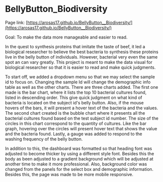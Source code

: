# BellyButton_Biodiversity


Page link: [https://arosas17.github.io/BellyButton__Biodiversity/](https://arosas17.github.io/BellyButton__Biodiversity/)

Goal: To make the data more manageable and easier to read.

In the quest to synthesis proteins that imitate the taste of beef, it led a biological researcher to believe the best bacteria to synthesis these proteins live in the belly button of individuals. However, bacterial very even the same spot an can vary greatly.  This project is meant to make the data visual for biological researcher so that it is easier to read and make quick judgments.

To start off, we added a dropdown menu so that we may select the sample id to focus on. Changing the sample Id will change the demographic info table as well as the other charts. There are three charts added. The first one made is the bar chart, where it lists the top 10 bacterial cultures found, listed in descending order. This give quick judgment on what kind of bacteria is located on the subject id's belly button. Also, if the mouse hovers of the bars, it will present a hover text of the bacteria and the values. The second chart created is the bubble chart where it presents all the bacterial cultures found based on the test subject id number. The size of the circles in this chart correspond to the quantity of cultures. Like the bar graph, hovering over the circles will present hover text that shows the value and the bacteria found. Lastly, a gauge was added to respond to the washing frequency of the belly button.

In addition to this, the dashboard was formatted so that heading font was adjusted to become thicker by using a different style font. Besides this the body as been adjusted to a gradient background which will be adjusted at another time to make it more professional. Also, background color was changed from the panels for the select box and demographic information. Besides this, the page was made to be more mobile responsive.
